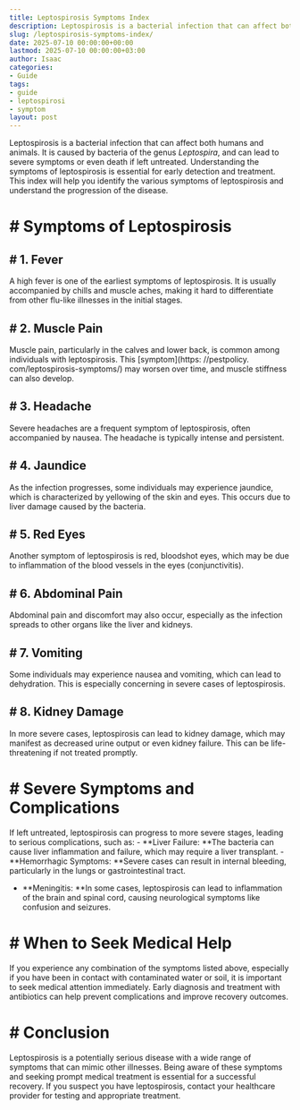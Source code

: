 ```yaml
---
title: Leptospirosis Symptoms Index
description: Leptospirosis is a bacterial infection that can affect both humans and animals. It is caused by bacteria of the genus Leptospira , and can lead to severe...
slug: /leptospirosis-symptoms-index/
date: 2025-07-10 00:00:00+00:00
lastmod: 2025-07-10 00:00:00+03:00
author: Isaac
categories:
- Guide
tags:
- guide
- leptospirosi
- symptom
layout: post
---
```


Leptospirosis is a bacterial infection that can affect both humans and animals. It is caused by bacteria of the genus *Leptospira*, and can lead to severe symptoms or even death if left untreated. Understanding the symptoms of leptospirosis is essential for early detection and treatment. This index will help you identify the various symptoms of leptospirosis and understand the progression of the disease.

# # Symptoms of Leptospirosis

## # 1. Fever

A high fever is one of the earliest symptoms of leptospirosis. It is usually accompanied by chills and muscle aches, making it hard to differentiate from other flu-like illnesses in the initial stages.

## # 2. Muscle Pain

Muscle pain, particularly in the calves and lower back, is common among individuals with leptospirosis. This [symptom](https: //pestpolicy. com/leptospirosis-symptoms/) may worsen over time, and muscle stiffness can also develop.

## # 3. Headache

Severe headaches are a frequent symptom of leptospirosis, often accompanied by nausea. The headache is typically intense and persistent.

## # 4. Jaundice

As the infection progresses, some individuals may experience jaundice, which is characterized by yellowing of the skin and eyes. This occurs due to liver damage caused by the bacteria.

## # 5. Red Eyes

Another symptom of leptospirosis is red, bloodshot eyes, which may be due to inflammation of the blood vessels in the eyes (conjunctivitis).

## # 6. Abdominal Pain

Abdominal pain and discomfort may also occur, especially as the infection spreads to other organs like the liver and kidneys.

## # 7. Vomiting

Some individuals may experience nausea and vomiting, which can lead to dehydration. This is especially concerning in severe cases of leptospirosis.

## # 8. Kidney Damage

In more severe cases, leptospirosis can lead to kidney damage, which may manifest as decreased urine output or even kidney failure. This can be life-threatening if not treated promptly.

# # Severe Symptoms and Complications

If left untreated, leptospirosis can progress to more severe stages, leading to serious complications, such as: - **Liver Failure: **The bacteria can cause liver inflammation and failure, which may require a liver transplant. - **Hemorrhagic Symptoms: **Severe cases can result in internal bleeding, particularly in the lungs or gastrointestinal tract.

- **Meningitis: **In some cases, leptospirosis can lead to inflammation of the brain and spinal cord, causing neurological symptoms like confusion and seizures.

# # When to Seek Medical Help

If you experience any combination of the symptoms listed above, especially if you have been in contact with contaminated water or soil, it is important to seek medical attention immediately. Early diagnosis and treatment with antibiotics can help prevent complications and improve recovery outcomes.

# # Conclusion

Leptospirosis is a potentially serious disease with a wide range of symptoms that can mimic other illnesses. Being aware of these symptoms and seeking prompt medical treatment is essential for a successful recovery. If you suspect you have leptospirosis, contact your healthcare provider for testing and appropriate treatment.
